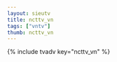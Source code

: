 ```yaml
--- 
layout: sieutv
title: ncttv_vn
tags: ["vntv"]
thumb: ncttv_vn
---
```

{% include tvadv key="ncttv_vn" %}
